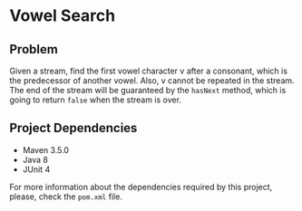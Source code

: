 # Vowel Search

## Problem

Given a stream, find the first vowel character v after a consonant, which is the predecessor of another vowel. Also, v
cannot be repeated in the stream. The end of the stream will be guaranteed by the `hasNext` method, which is going to
return `false` when the stream is over.

## Project Dependencies

- Maven 3.5.0
- Java 8
- JUnit 4

For more information about the dependencies required by this project, please, check the `pom.xml` file.
